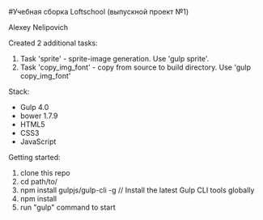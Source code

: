 #Учебная сборка Loftschool (выпускной проект №1) 

Alexey Nelipovich

Created 2 additional tasks:
1. Task 'sprite' - sprite-image generation. Use 'gulp sprite'.
2. Task 'copy_img_font' - copy from source to build directory. Use 'gulp copy_img_font'

Stack:
 - Gulp 4.0
 - bower 1.7.9
 - HTML5
 - CSS3
 - JavaScript
 
 
Getting started:

1. clone this repo
2. cd path/to/
3. npm install gulpjs/gulp-cli -g  // Install the latest Gulp CLI tools globally
4. npm install
6. run "gulp" command to start

